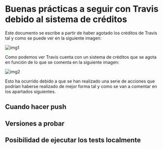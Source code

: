 # Buenas prácticas a seguir con Travis debido al sistema de créditos

Este documento se escribe a partir de haber agotado los créditos de Travis tal y como se puede ver en la siguiente imagen:

![img1]()

Como podemos ver Travis cuenta con un sistema de créditos que se agota en función de lo que se comenta en la siguiente imagen:

![img2]()

Esto ha ocurrido debido a que se han realizado una serie de acciones que podrían haberse realizado de mejor forma tal y como se van a comentar en los apartados siguientes.

## Cuando hacer push

## Versiones a probar


## Posibilidad de ejecutar los tests localmente